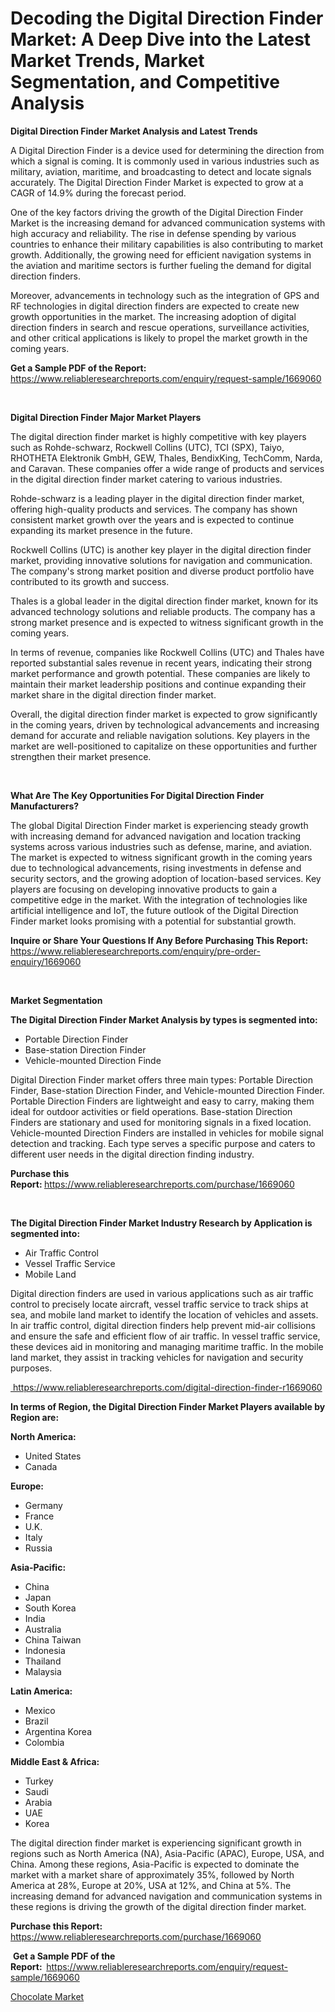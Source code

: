 <p><h1>Decoding the Digital Direction Finder Market: A Deep Dive into the Latest Market Trends, Market Segmentation, and Competitive Analysis</h1></p><p><strong>Digital Direction Finder Market Analysis and Latest Trends</strong></p>
<p><p>A Digital Direction Finder is a device used for determining the direction from which a signal is coming. It is commonly used in various industries such as military, aviation, maritime, and broadcasting to detect and locate signals accurately. The Digital Direction Finder Market is expected to grow at a CAGR of 14.9% during the forecast period.</p><p>One of the key factors driving the growth of the Digital Direction Finder Market is the increasing demand for advanced communication systems with high accuracy and reliability. The rise in defense spending by various countries to enhance their military capabilities is also contributing to market growth. Additionally, the growing need for efficient navigation systems in the aviation and maritime sectors is further fueling the demand for digital direction finders.</p><p>Moreover, advancements in technology such as the integration of GPS and RF technologies in digital direction finders are expected to create new growth opportunities in the market. The increasing adoption of digital direction finders in search and rescue operations, surveillance activities, and other critical applications is likely to propel the market growth in the coming years.</p></p>
<p><strong>Get a Sample PDF of the Report:&nbsp;</strong> <a href="https://www.reliableresearchreports.com/enquiry/request-sample/1669060">https://www.reliableresearchreports.com/enquiry/request-sample/1669060</a></p>
<p>&nbsp;</p>
<p><strong>Digital Direction Finder Major Market Players</strong></p>
<p><p>The digital direction finder market is highly competitive with key players such as Rohde-schwarz, Rockwell Collins (UTC), TCI (SPX), Taiyo, RHOTHETA Elektronik GmbH, GEW, Thales, BendixKing, TechComm, Narda, and Caravan. These companies offer a wide range of products and services in the digital direction finder market catering to various industries.</p><p>Rohde-schwarz is a leading player in the digital direction finder market, offering high-quality products and services. The company has shown consistent market growth over the years and is expected to continue expanding its market presence in the future.</p><p>Rockwell Collins (UTC) is another key player in the digital direction finder market, providing innovative solutions for navigation and communication. The company's strong market position and diverse product portfolio have contributed to its growth and success.</p><p>Thales is a global leader in the digital direction finder market, known for its advanced technology solutions and reliable products. The company has a strong market presence and is expected to witness significant growth in the coming years.</p><p>In terms of revenue, companies like Rockwell Collins (UTC) and Thales have reported substantial sales revenue in recent years, indicating their strong market performance and growth potential. These companies are likely to maintain their market leadership positions and continue expanding their market share in the digital direction finder market.</p><p>Overall, the digital direction finder market is expected to grow significantly in the coming years, driven by technological advancements and increasing demand for accurate and reliable navigation solutions. Key players in the market are well-positioned to capitalize on these opportunities and further strengthen their market presence.</p></p>
<p>&nbsp;</p>
<p><strong>What Are The Key Opportunities For Digital Direction Finder Manufacturers?</strong></p>
<p><p>The global Digital Direction Finder market is experiencing steady growth with increasing demand for advanced navigation and location tracking systems across various industries such as defense, marine, and aviation. The market is expected to witness significant growth in the coming years due to technological advancements, rising investments in defense and security sectors, and the growing adoption of location-based services. Key players are focusing on developing innovative products to gain a competitive edge in the market. With the integration of technologies like artificial intelligence and IoT, the future outlook of the Digital Direction Finder market looks promising with a potential for substantial growth.</p></p>
<p><strong>Inquire or Share Your Questions If Any Before Purchasing This Report:</strong> <a href="https://www.reliableresearchreports.com/enquiry/pre-order-enquiry/1669060">https://www.reliableresearchreports.com/enquiry/pre-order-enquiry/1669060</a></p>
<p>&nbsp;</p>
<p><strong>Market Segmentation</strong></p>
<p><strong>The Digital Direction Finder Market Analysis by types is segmented into:</strong></p>
<p><ul><li>Portable Direction Finder</li><li>Base-station Direction Finder</li><li>Vehicle-mounted Direction Finde</li></ul></p>
<p><p>Digital Direction Finder market offers three main types: Portable Direction Finder, Base-station Direction Finder, and Vehicle-mounted Direction Finder. Portable Direction Finders are lightweight and easy to carry, making them ideal for outdoor activities or field operations. Base-station Direction Finders are stationary and used for monitoring signals in a fixed location. Vehicle-mounted Direction Finders are installed in vehicles for mobile signal detection and tracking. Each type serves a specific purpose and caters to different user needs in the digital direction finding industry.</p></p>
<p><strong>Purchase this Report:&nbsp;</strong><a href="https://www.reliableresearchreports.com/purchase/1669060">https://www.reliableresearchreports.com/purchase/1669060</a></p>
<p>&nbsp;</p>
<p><strong>The Digital Direction Finder Market Industry Research by Application is segmented into:</strong></p>
<p><ul><li>Air Traffic Control</li><li>Vessel Traffic Service</li><li>Mobile Land</li></ul></p>
<p><p>Digital direction finders are used in various applications such as air traffic control to precisely locate aircraft, vessel traffic service to track ships at sea, and mobile land market to identify the location of vehicles and assets. In air traffic control, digital direction finders help prevent mid-air collisions and ensure the safe and efficient flow of air traffic. In vessel traffic service, these devices aid in monitoring and managing maritime traffic. In the mobile land market, they assist in tracking vehicles for navigation and security purposes.</p></p>
<p><a href="https://www.reliableresearchreports.com/digital-direction-finder-r1669060">&nbsp;https://www.reliableresearchreports.com/digital-direction-finder-r1669060</a></p>
<p><strong>In terms of Region, the Digital Direction Finder Market Players available by Region are:</strong></p>
<p>
    <p> <strong> North America: </strong>
        <ul>
            <li>United States</li>
            <li>Canada</li>
        </ul>
        </p> 
    <p> <strong> Europe: </strong>
        <ul>
            <li>Germany</li>
            <li>France</li>
            <li>U.K.</li>
            <li>Italy</li>
            <li>Russia</li>
        </ul>
        </p> 
    <p> <strong> Asia-Pacific: </strong>
        <ul>
            <li>China</li>
            <li>Japan</li>
            <li>South Korea</li>
            <li>India</li>
            <li>Australia</li>
            <li>China Taiwan</li>
            <li>Indonesia</li>
            <li>Thailand</li>
            <li>Malaysia</li>
        </ul>
        </p> 
    <p> <strong> Latin America: </strong>
        <ul>
            <li>Mexico</li>
            <li>Brazil</li>
            <li>Argentina Korea</li>
            <li>Colombia</li>
        </ul>
        </p> 
    <p> <strong> Middle East & Africa: </strong>
        <ul>
            <li>Turkey</li>
            <li>Saudi</li>
            <li>Arabia</li>
            <li>UAE</li>
            <li>Korea</li>
        </ul>
    </p>
    </p>
<p><p>The digital direction finder market is experiencing significant growth in regions such as North America (NA), Asia-Pacific (APAC), Europe, USA, and China. Among these regions, Asia-Pacific is expected to dominate the market with a market share of approximately 35%, followed by North America at 28%, Europe at 20%, USA at 12%, and China at 5%. The increasing demand for advanced navigation and communication systems in these regions is driving the growth of the digital direction finder market.</p></p>
<p><strong>Purchase this Report: </strong><a href="https://www.reliableresearchreports.com/purchase/1669060">https://www.reliableresearchreports.com/purchase/1669060</a></p>
<p>&nbsp;<strong>Get a Sample PDF of the Report:&nbsp;&nbsp;</strong><a href="https://www.reliableresearchreports.com/enquiry/request-sample/1669060">https://www.reliableresearchreports.com/enquiry/request-sample/1669060</a></p>
<p><strong></strong></p>
<p><p><a href="https://fearless-okapi-6c8.notion.site/Chocolate-Market-Insight-Market-Trends-Growth-Forecasted-from-2024-TO-2031-81a4b2f588af4cf0a21ceaedb6d6c238">Chocolate Market</a></p></p>